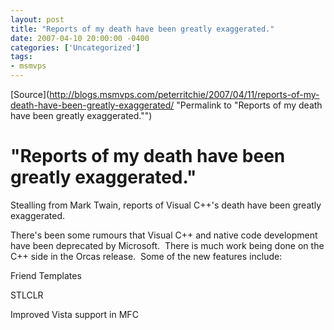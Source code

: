 ```yaml
---
layout: post
title: "Reports of my death have been greatly exaggerated."
date: 2007-04-10 20:00:00 -0400
categories: ['Uncategorized']
tags:
- msmvps
---
```

[Source](http://blogs.msmvps.com/peterritchie/2007/04/11/reports-of-my-death-have-been-greatly-exaggerated/ "Permalink to "Reports of my death have been greatly exaggerated."")

# "Reports of my death have been greatly exaggerated."

Stealling from Mark Twain, reports of Visual C++'s death have been greatly exaggerated.

There's been some rumours that Visual C++ and native code development have been deprecated by Microsoft.  There is much work being done on the C++ side in the Orcas release.  Some of the new features include:

Friend Templates

STLCLR

Improved Vista support in MFC

